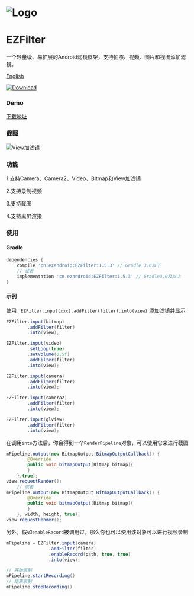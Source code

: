 # ![Logo](https://raw.githubusercontent.com/uestccokey/EZFilter/develop/logo.png)
# EZFilter

一个轻量级、易扩展的Android滤镜框架，支持拍照、视频、图片和视图添加滤镜。

[English](https://raw.githubusercontent.com/uestccokey/EZFilter/develop/README.md)

[ ![Download](https://api.bintray.com/packages/uestccokey/maven/EZFilter/images/download.svg) ](https://bintray.com/uestccokey/maven/EZFilter/_latestVersion)

### Demo

[下载地址](https://raw.githubusercontent.com/uestccokey/EZFilter/develop/demo.apk)

### 截图

![View加滤镜](https://raw.githubusercontent.com/uestccokey/EZFilter/develop/view-filter.gif)

### 功能

1.支持Camera、Camera2、Video、Bitmap和View加滤镜

2.支持录制视频

3.支持截图

4.支持离屏渲染

### 使用

#### Gradle

``` gradle
dependencies {
    compile 'cn.ezandroid:EZFilter:1.5.3' // Gradle 3.0以下
    // 或者
    implementation 'cn.ezandroid:EZFilter:1.5.3' // Gradle3.0及以上
}
```

#### 示例

使用 ` EZFilter.input(xxx).addFilter(filter).into(view)` 添加滤镜并显示

``` java
EZFilter.input(bitmap)
        .addFilter(filter)
        .into(view);
```

``` java
EZFilter.input(video)
        .setLoop(true)
        .setVolume(0.5f)
        .addFilter(filter)
        .into(view);
```

``` java
EZFilter.input(camera)
        .addFilter(filter)
        .into(view);
```

``` java
EZFilter.input(camera2)
        .addFilter(filter)
        .into(view);
```

``` java
EZFilter.input(glview)
        .addFilter(filter)
        .into(view);
```

在调用`into`方法后，你会得到一个`RenderPipeline`对象，可以使用它来进行截图

``` java
mPipeline.output(new BitmapOutput.BitmapOutputCallback() {
        @Override
        public void bitmapOutput(Bitmap bitmap){
        }
    },true);
view.requestRender();
    // 或者
mPipeline.output(new BitmapOutput.BitmapOutputCallback() {
        @Override
        public void bitmapOutput(Bitmap bitmap){
        }
    }, width, height, true);
view.requestRender();
```

另外，假如`enableRecord`被调用过，那么你也可以使用该对象可以进行视频录制

``` java
mPipeline = EZFilter.input(camera)
                .addFilter(filter)
                .enableRecord(path, true, true)
                .into(view);

// 开始录制
mPipeline.startRecording()
// 结束录制
mPipeline.stopRecording()
```

